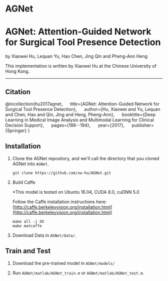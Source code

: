 # AGNet
# AGNet: Attention-Guided Network for Surgical Tool Presence Detection

by Xiaowei Hu, Lequan Yu, Hao Chen, Jing Qin and Pheng-Ann Heng

This implementation is written by Xiaowei Hu at the Chinese University of Hong Kong.

***

## Citation

@incollection{hu2017agnet,
&nbsp;&nbsp;&nbsp;&nbsp;  title={AGNet: Attention-Guided Network for Surgical Tool Presence Detection},
&nbsp;&nbsp;&nbsp;&nbsp;  author={Hu, Xiaowei and Yu, Lequan and Chen, Hao and Qin, Jing and Heng, Pheng-Ann},
&nbsp;&nbsp;&nbsp;&nbsp;  booktitle={Deep Learning in Medical Image Analysis and Multimodal Learning for Clinical Decision Support},
&nbsp;&nbsp;&nbsp;&nbsp;  pages={186--194},
&nbsp;&nbsp;&nbsp;&nbsp;  year={2017},
&nbsp;&nbsp;&nbsp;&nbsp;  publisher={Springer}
}

## Installation
1. Clone the AGNet repository, and we'll call the directory that you cloned AGNet into `AGNet`.

    ```shell
    git clone https://github.com/xw-hu/AGNet.git
    ```

2. Build Caffe

   *This model is tested on Ubuntu 16.04, CUDA 8.0, cuDNN 5.0   
    
   Follow the Caffe installation instructions here: [http://caffe.berkeleyvision.org/installation.html](http://caffe.berkeleyvision.org/installation.html)   

   ```shell
   make all -j XX
   make matcaffe
   ```
   
3. Download Data in `AGNet/data/`.

## Train and Test

1. Download the pre-trained model in `AGNet/models/`

2. Run `AGNet/matlab/AGNet_train.m` or `AGNet/matlab/AGNet_test.m`.
   
   
